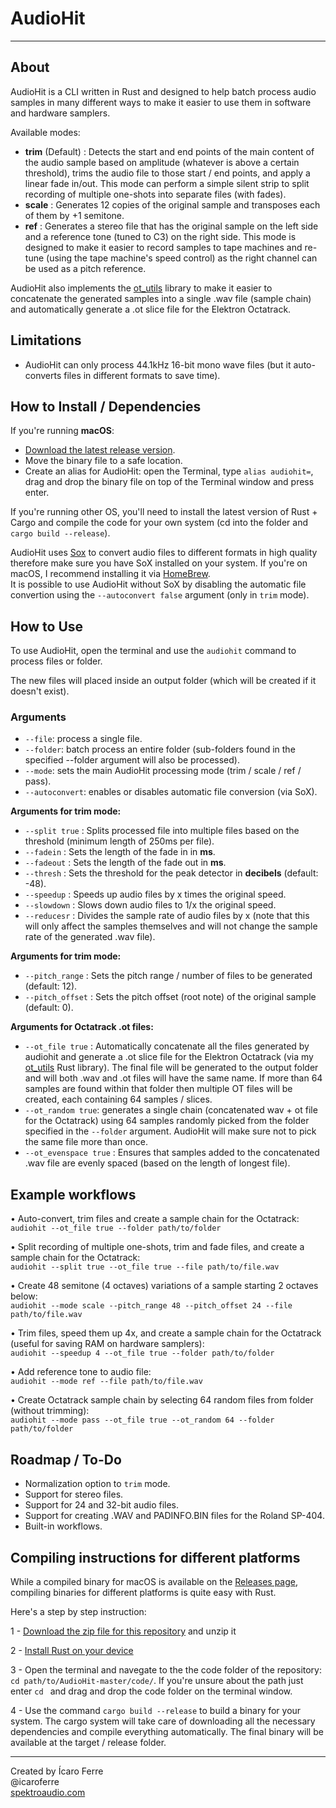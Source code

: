 # AudioHit

-----

## About 

AudioHit is a CLI written in Rust and designed to help batch process audio samples in many different ways to make it easier to use them in software and hardware samplers. 

Available modes:

- **trim** (Default) : Detects the start and end points of the main content of the audio sample based on amplitude (whatever is above a certain threshold), trims the audio file to those start / end points, and apply a linear fade in/out. This mode can perform a simple silent strip to split recording of multiple one-shots into separate files (with fades). 
- **scale** : Generates 12 copies of the original sample and transposes each of them by +1 semitone.
- **ref** : Generates a stereo file that has the original sample on the left side and a reference tone (tuned to C3) on the right side. This mode is designed to make it easier to record samples to tape machines and re-tune (using the tape machine's speed control) as the right channel can be used as a pitch reference. 

AudioHit also implements the [ot_utils](https://github.com/icaroferre/ot_utils) library to make it easier to concatenate the generated samples into a single .wav file (sample chain) and automatically generate a .ot slice file for the Elektron Octatrack.

## Limitations

- AudioHit can only process 44.1kHz 16-bit mono wave files (but it auto-converts files in different formats to save time).

## How to Install / Dependencies

If you're running **macOS**: 

- [Download the latest release version](https://github.com/icaroferre/AudioHit/releases). 
- Move the binary file to a safe location.
- Create an alias for AudioHit: open the Terminal, type ```alias audiohit=```, drag and drop the binary file on top of the Terminal window and press enter.

If you're running other OS, you'll need to install the latest version of Rust + Cargo and compile the code for your own system (cd into the folder and ```cargo build --release```).

AudioHit uses [Sox](http://sox.sourceforge.net) to convert audio files to different formats in high quality therefore make sure you have SoX installed on your system. If you're on macOS, I recommend installing it via [HomeBrew](https://brewinstall.org/Install-sox-on-Mac-with-Brew/).  
It is possible to use AudioHit without SoX by disabling the automatic file convertion using the ```--autoconvert false``` argument (only in ```trim``` mode).

## How to Use

To use AudioHit, open the terminal and use the ```audiohit``` command to process files or folder.
 
The new files will placed inside an output folder (which will be created if it doesn't exist).

### Arguments
	
- ```--file```: process a single file.
- ```--folder```: batch process an entire folder (sub-folders found in the specified --folder argument will also be processed).
- ```--mode```: sets the main AudioHit processing mode (trim / scale / ref / pass).
- ```--autoconvert```: enables or disables automatic file conversion (via SoX).

**Arguments for trim mode:**

- ```--split true``` : Splits processed file into multiple files based on the threshold (minimum length of 250ms per file). 
- ```--fadein``` : Sets the length of the fade in in **ms**.
- ```--fadeout``` : Sets the length of the fade out in **ms**.
- ```--thresh``` : Sets the threshold for the peak detector in **decibels** (default: -48).
- ```--speedup``` : Speeds up audio files by x times the original speed.
- ```--slowdown``` : Slows down audio files to 1/x the original speed.
- ```--reducesr``` : Divides the sample rate of audio files by x (note that this will only affect the samples themselves and will not change the sample rate of the generated .wav file).

**Arguments for trim mode:**

- ```--pitch_range``` : Sets the pitch range / number of files to be generated (default: 12).
- ```--pitch_offset``` : Sets the pitch offset (root note) of the original sample (default: 0).

**Arguments for Octatrack .ot files:**

- ```--ot_file true``` : Automatically concatenate all the files generated by audiohit and generate a .ot slice file for the Elektron Octatrack (via my [ot_utils](https://github.com/icaroferre/ot_utils) Rust library). The final file will be generated to the output folder and will both .wav and .ot files will have the same name.  If more than 64 samples are found within that folder then multiple OT files will be created, each containing 64 samples / slices. 
- ```--ot_random true```:  generates a single chain (concatenated wav + ot file for the Octatrack) using 64 samples randomly picked from the folder specified in the ```--folder``` argument. AudioHit will make sure not to pick the same file more than once.
- ```--ot_evenspace true``` : Ensures that samples added to the concatenated .wav file are evenly spaced (based on the length of longest file). 

## Example workflows

• Auto-convert, trim files and create a sample chain for the Octatrack:  
```audiohit --ot_file true --folder path/to/folder``` 

• Split recording of multiple one-shots, trim and fade files, and create a sample chain for the Octatrack:  
```audiohit --split true --ot_file true --file path/to/file.wav``` 

• Create 48 semitone (4 octaves) variations of a sample starting 2 octaves below:  
```audiohit --mode scale --pitch_range 48 --pitch_offset 24 --file path/to/file.wav```  

• Trim files, speed them up 4x, and create a sample chain for the Octatrack (useful for saving RAM on hardware samplers):  
```audiohit --speedup 4 --ot_file true --folder path/to/folder```

• Add reference tone to audio file:  
```audiohit --mode ref --file path/to/file.wav``` 

• Create Octatrack sample chain by selecting 64 random files from folder (without trimming):  
```audiohit --mode pass --ot_file true --ot_random 64 --folder path/to/folder```  

 
## Roadmap / To-Do

- Normalization option to ```trim``` mode.
- Support for stereo files.
- Support for 24 and 32-bit audio files.
- Support for creating .WAV and PADINFO.BIN files for the Roland SP-404.
- Built-in workflows.

## Compiling instructions for different platforms

While a compiled binary for macOS is available on the [Releases page](https://github.com/icaroferre/AudioHit/releases), compiling binaries for different platforms is quite easy with Rust.

Here's a step by step instruction:

1 - [Download the zip file for this repository](https://github.com/icaroferre/AudioHit/archive/master.zip) and unzip it

2 - [Install Rust on your device](https://www.rust-lang.org/tools/install)

3 - Open the terminal and navegate to the the code folder of the repository: ```cd path/to/AudioHit-master/code/```. If you're unsure about the path just enter ```cd ``` and drag and drop the code folder on the terminal window.

4 - Use the command ```cargo build --release``` to build a binary for your system. The cargo system will take care of downloading all the necessary dependencies and compile everything automatically. The final binary will be available at the target / release folder.


----

Created by Ícaro Ferre  
@icaroferre  
[spektroaudio.com](http://spektroaudio.com)
 
 